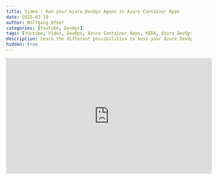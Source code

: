 ```yaml
---
title: Video - Run your Azure DevOps Agent in Azure Container Apps
date: 2025-02-10
author: Wolfgang Ofner
categories: [Youtube, DevOps]
tags: [Youtube, Video, DevOps, Azure Container Apps, KEDA, Azure DevOps]
description: Learn the different possibilities to host your Azure DevOps agents and take a deep dive into running your agent inside an Azure Container App where it can be automatically scaled as needed with KEDA. 
hidden: true
---
```


<iframe width="560" height="315" src="https://www.youtube.com/embed/nSUafuQex1Y" title="YouTube video player" frameborder="0" allow="accelerometer; autoplay; clipboard-write; encrypted-media; gyroscope; picture-in-picture; web-share" referrerpolicy="strict-origin-when-cross-origin" allowfullscreen></iframe>